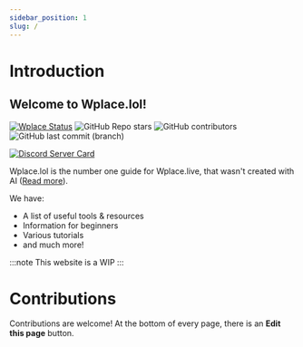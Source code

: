 ```yaml
---
sidebar_position: 1
slug: /
---
```


# Introduction
## Welcome to Wplace.lol! 
[![Wplace Status](https://status.wplace.lol/badge/_/status?labelColor=&color=&style=flat&label=Wplace%20Status)](https://status.wplace.lol) ![GitHub Repo stars](https://img.shields.io/github/stars/sobakintech/wplace.lol?style=flat&label=Stars&color=e3b341) ![GitHub contributors](https://img.shields.io/github/contributors/sobakintech/wplace.lol?label=Contributors) ![GitHub last commit (branch)](https://img.shields.io/github/last-commit/sobakintech/wplace.lol/production?label=Last%20updated)

[![Discord Server Card](https://cardzera.audibert.dev/api/1405508487940669571)](https://discord.gg/Tbh6A2czJT)

Wplace.lol is the number one guide for Wplace.live, that wasn't created with AI ([Read more](blog/wplace-ai-websites)).

We have: 
- A list of useful tools & resources 
- Information for beginners
- Various tutorials
- and much more!

:::note
This website is a WIP
:::

# Contributions
Contributions are welcome! At the bottom of every page, there is an **Edit this page** button.